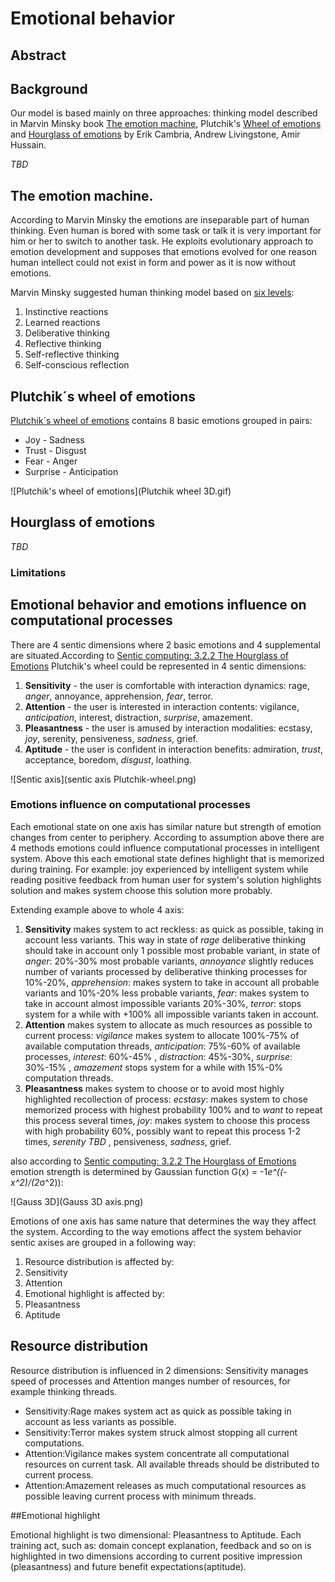# Emotional behavior

## Abstract

## Background

Our model is based mainly on three approaches: thinking model described in Marvin Minsky book [The emotion machine](http://en.wikipedia.org/wiki/The_Emotion_Machine), Plutchik's [Wheel of emotions](http://en.wikipedia.org/wiki/Plutchik%27s_Wheel_of_Emotions#Plutchik.27s_wheel_of_emotions) and [Hourglass of emotions](http://link.springer.com/chapter/10.1007%2F978-3-642-34584-5_11#page-1) by Erik Cambria, Andrew Livingstone, Amir Hussain.

_TBD_

## The emotion machine.

According to Marvin Minsky the emotions are inseparable part of human thinking. Even human is bored with some task or talk it is very important for him or her to switch to another task. He exploits evolutionary approach to emotion development and supposes that emotions evolved for one reason human intellect could not exist in form and power as it is now without emotions.

Marvin Minsky suggested human thinking model based on [six levels](http://web.media.mit.edu/~minsky/E5/eb5.html):

 1. Instinctive reactions
 1. Learned reactions
 1. Deliberative thinking
 1. Reflective thinking
 1. Self-reflective thinking
 1. Self-conscious reflection

## Plutchik´s wheel of emotions

[Plutchik´s wheel of emotions](http://en.wikipedia.org/wiki/Plutchik%27s_Wheel_of_Emotions#Plutchik.27s_wheel_of_emotions) contains 8 basic emotions grouped in pairs:

 * Joy - Sadness
 * Trust - Disgust
 * Fear - Anger
 * Surprise - Anticipation

![Plutchik's wheel of emotions](Plutchik wheel 3D.gif)

## Hourglass of emotions

_TBD_

### Limitations

## Emotional behavior and emotions influence on computational processes

There are 4 sentic dimensions where 2 basic emotions and 4 supplemental are situated.According to [Sentic computing: 3.2.2 The Hourglass of Emotions](http://sentic.net/senticcomputing.pdf) Plutchik's wheel could be represented in 4 sentic dimensions:

 1. **Sensitivity** - the user is comfortable with interaction dynamics: rage, *anger*, annoyance, apprehension, *fear*, terror.
 1. **Attention** - the user is interested in interaction contents: vigilance, *anticipation*, interest, distraction, *surprise*, amazement.
 1. **Pleasantness** - the user is amused by interaction modalities: ecstasy, *joy*, serenity, pensiveness, *sadness*, grief.
 1. **Aptitude** - the user is confident in interaction benefits: admiration, *trust*, acceptance, boredom, *disgust*, loathing. 

![Sentic axis](sentic axis Plutchik-wheel.png)

### Emotions influence on computational processes

Each emotional state on one axis has similar nature but strength of emotion changes from center to periphery.
According to assumption above there are 4 methods emotions could influence computational processes in intelligent system. Above this each emotional state defines highlight that is memorized during training. For example: joy experienced by intelligent system while reading positive feedback from human user for system's solution highlights solution and makes system choose this solution more probably.

Extending example above to whole 4 axis:

 1. **Sensitivity** makes system to act reckless: as quick as possible, taking in account less variants. This way in state of *rage* deliberative thinking should take in account only 1 possible most probable variant, in state of *anger*: 20%-30% most probable variants, *annoyance* slightly reduces number of variants processed by deliberative thinking processes for 10%-20%, *apprehension*: makes system to take in account all probable variants and 10%-20% less probable variants, *fear*: makes system to take in account almost impossible variants 20%-30%, *terror*: stops system for a while with +100% all impossible variants taken in account. 
 1. **Attention** makes system to allocate as much resources as possible to current process: *vigilance* makes system to allocate 100%-75% of available computation threads, *anticipation*: 75%-60% of available processes, *interest*: 60%-45% , *distraction*: 45%-30%, *surprise*: 30%-15% , *amazement* stops system for a while with 15%-0% computation threads.
 1. **Pleasantness** makes system to choose or to avoid most highly highlighted recollection of process: *ecstasy*: makes system to chose memorized process with highest probability 100% and to *want* to repeat this process several times, *joy*: makes system to choose this process with high probability 60%, possibly want to repeat this process 1-2 times, *serenity* _TBD_ , pensiveness, *sadness*, grief.

also according to [Sentic computing: 3.2.2 The Hourglass of Emotions](http://sentic.net/senticcomputing.pdf) emotion strength is determined by Gaussian function
G(x) = -1*e^((-x^2)/(2*σ^2)):

![Gauss 3D](Gauss 3D axis.png)

Emotions of one axis has same nature that determines the way they affect the system.
According to the way emotions affect the system behavior sentic axises are grouped in a following way:

 1. Resource distribution is affected by:
   2. Sensitivity
   2. Attention
 1. Emotional highlight is affected by:
  2. Pleasantness
  2. Aptitude 

## Resource distribution

Resource distribution is influenced in 2 dimensions: Sensitivity manages speed of processes and Attention manges number of resources, for example thinking threads.
 * Sensitivity:Rage makes system act as quick as possible taking in account as less variants as possible.
 * Sensitivity:Terror makes system struck almost stopping all current computations.
 * Attention:Vigilance makes system concentrate all computational resources on current task. All available threads should be distributed to current process.
 * Attention:Amazement releases as much computational resources as possible leaving current process with minimum threads.

##Emotional highlight

Emotional highlight is two dimensional: Pleasantness to Aptitude.
Each training act, such as: domain concept explanation, feedback and so on is highlighted in two dimensions according to current positive impression (pleasantness) and future benefit expectations(aptitude).



